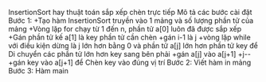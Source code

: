 InsertionSort hay thuật toán sắp xếp chèn trực tiếp
Mô tả các bước cài đặt
Bước 1:
  +Tạo hàm InsertionSort truyền vào 1 mảng và số lượng phần tử của mảng
    +Vòng lặp for chạy từ 1 đến n, phần tử a[0] luôn đã được sắp xếp
    +Gán phần tử kế a[1] là key phần tử cần chèn
    +gán i-1 là j
      +vòng lặp while với điều kiện dừng là j lớn hơn bằng 0 và phần tử a[j] lớn hơn phần tử key để Di chuyển các phần tử lớn hơn key sang bên phải
      +gán a[j] vào a[j+1]
      +j--
    +gán key vào a[j+1] để Chèn key vào đúng vị trí
Bước 2: Viết hàm in mảng
Bước 3: Hàm main

      
